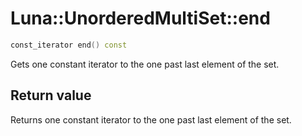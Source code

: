 # Luna::UnorderedMultiSet::end

```c++
const_iterator end() const
```

Gets one constant iterator to the one past last element of the set. 



## Return value
Returns one constant iterator to the one past last element of the set. 

